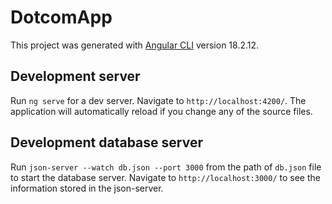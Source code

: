# DotcomApp

This project was generated with [Angular CLI](https://github.com/angular/angular-cli) version 18.2.12.

## Development server

Run `ng serve` for a dev server. Navigate to `http://localhost:4200/`. The application will automatically reload if you change any of the source files.

## Development database server

Run `json-server --watch db.json --port 3000` from the path of `db.json` file to start the database server. Navigate to `http://localhost:3000/` to see the information stored in the json-server.

